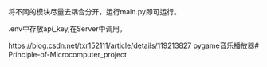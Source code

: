 将不同的模块尽量去耦合分开，运行main.py即可运行。

.env中存放api_key,在Server中调用。

https://blog.csdn.net/txr152111/article/details/119213827
pygame音乐播放器# Principle-of-Microcomputer_project
